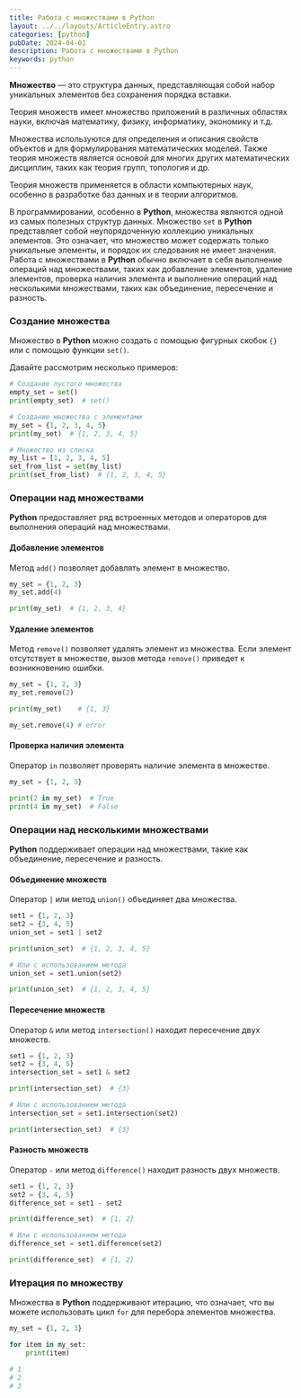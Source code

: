 ```yaml
---
title: Работа с множествами в Python
layout: ../../layouts/ArticleEntry.astro
categories: [python]
pubDate: 2024-04-01
description: Работа с множествами в Python
keywords: python
---
```


**Множество** — это структура данных, представляющая собой набор уникальных элементов без сохранения порядка вставки.

Теория множеств имеет множество приложений в различных областях науки, включая математику, физику, информатику, экономику и т.д.

Множества используются для определения и описания свойств объектов и для формулирования математических моделей. Также теория множеств является основой для многих других математических дисциплин, таких как теория групп, топология и др.

Теория множеств применяется в области компьютерных наук, особенно в разработке баз данных и в теории алгоритмов.

В программировании, особенно в **Python**, множества являются одной из самых полезных структур данных. Множество `set` в **Python** представляет собой неупорядоченную коллекцию уникальных элементов. Это означает, что множество может содержать только уникальные элементы, и порядок их следования не имеет значения. Работа с множествами в **Python** обычно включает в себя выполнение операций над множествами, таких как добавление элементов, удаление элементов, проверка наличия элемента и выполнение операций над несколькими множествами, таких как объединение, пересечение и разность.

### Создание множества

Множество в **Python** можно создать с помощью фигурных скобок `{}` или с помощью функции `set()`. 

Давайте рассмотрим несколько примеров:

```python
# Создание пустого множества
empty_set = set()
print(empty_set)  # set()

# Создание множества с элементами
my_set = {1, 2, 3, 4, 5}
print(my_set)  # {1, 2, 3, 4, 5}

# Множество из списка
my_list = [1, 2, 3, 4, 5]
set_from_list = set(my_list)
print(set_from_list)  # {1, 2, 3, 4, 5}
```

### Операции над множествами

**Python** предоставляет ряд встроенных методов и операторов для выполнения операций над множествами.

#### Добавление элементов

Метод `add()` позволяет добавлять элемент в множество.

```python
my_set = {1, 2, 3}
my_set.add(4)

print(my_set)  # {1, 2, 3, 4}
```

#### Удаление элементов

Метод `remove()` позволяет удалять элемент из множества. Если элемент отсутствует в множестве, вызов метода `remove()` приведет к возникновению ошибки.

```python
my_set = {1, 2, 3}
my_set.remove(2)

print(my_set)    # {1, 3}

my_set.remove(4) # error
```

#### Проверка наличия элемента

Оператор `in` позволяет проверять наличие элемента в множестве.

```python
my_set = {1, 2, 3}

print(2 in my_set)  # True
print(4 in my_set)  # False
```

### Операции над несколькими множествами

**Python** поддерживает операции над множествами, такие как объединение, пересечение и разность.

#### Объединение множеств

Оператор `|` или метод `union()` объединяет два множества.

```python
set1 = {1, 2, 3}
set2 = {3, 4, 5}
union_set = set1 | set2

print(union_set)  # {1, 2, 3, 4, 5}

# Или с использованием метода
union_set = set1.union(set2)

print(union_set)  # {1, 2, 3, 4, 5}
```

#### Пересечение множеств

Оператор `&` или метод `intersection()` находит пересечение двух множеств.

```python
set1 = {1, 2, 3}
set2 = {3, 4, 5}
intersection_set = set1 & set2

print(intersection_set)  # {3}

# Или с использованием метода
intersection_set = set1.intersection(set2)

print(intersection_set)  # {3}
```

#### Разность множеств

Оператор `-` или метод `difference()` находит разность двух множеств.

```python
set1 = {1, 2, 3}
set2 = {3, 4, 5}
difference_set = set1 - set2

print(difference_set)  # {1, 2}

# Или с использованием метода
difference_set = set1.difference(set2)

print(difference_set)  # {1, 2}
```

### Итерация по множеству

Множества в **Python** поддерживают итерацию, что означает, что вы можете использовать цикл `for` для перебора элементов множества.

```python
my_set = {1, 2, 3}

for item in my_set:
    print(item)

# 1
# 2
# 3
```